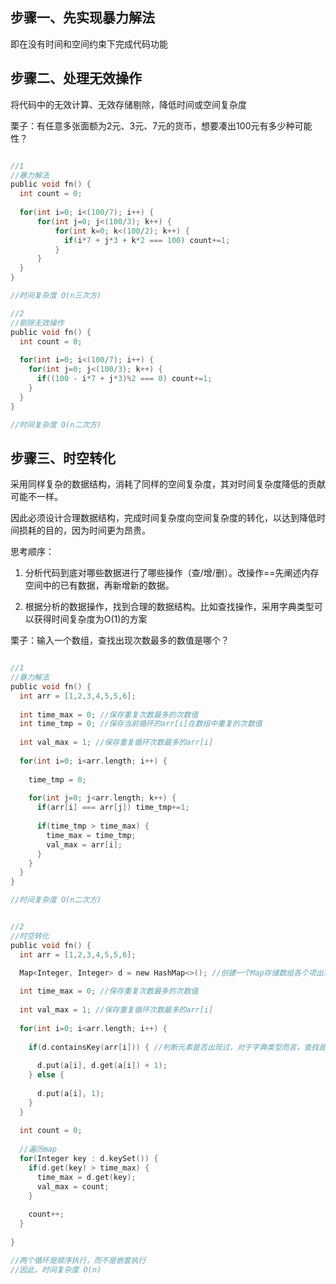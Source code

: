 
## 步骤一、先实现暴力解法

即在没有时间和空间约束下完成代码功能


## 步骤二、处理无效操作

将代码中的无效计算、无效存储剔除，降低时间或空间复杂度

栗子：有任意多张面额为2元、3元、7元的货币，想要凑出100元有多少种可能性？

```c

//1
//暴力解法
public void fn() {
  int count = 0;
  
  for(int i=0; i<(100/7); i++) {
      for(int j=0; j<(100/3); k++) {
          for(int k=0; k<(100/2); k++) {
            if(i*7 + j*3 + k*2 === 100) count+=1;
          }
      }
  }
}

//时间复杂度 O(n三次方)

//2
//剔除无效操作
public void fn() {
  int count = 0;
  
  for(int i=0; i<(100/7); i++) {
    for(int j=0; j<(100/3); k++) {
      if((100 - i*7 + j*3)%2 === 0) count+=1;
    }
  }
}

//时间复杂度 O(n二次方)

```


## 步骤三、时空转化

采用同样复杂的数据结构，消耗了同样的空间复杂度，其对时间复杂度降低的贡献可能不一样。

因此必须设计合理数据结构，完成时间复杂度向空间复杂度的转化，以达到降低时间损耗的目的，因为时间更为昂贵。


思考顺序：

1. 分析代码到底对哪些数据进行了哪些操作（查/增/删）。改操作==先阐述内存空间中的已有数据，再新增新的数据。

2. 根据分析的数据操作，找到合理的数据结构。比如查找操作，采用字典类型可以获得时间复杂度为O(1)的方案


栗子：输入一个数组，查找出现次数最多的数值是哪个？

```c

//1
//暴力解法
public void fn() {
  int arr = [1,2,3,4,5,5,6];
  
  int time_max = 0; //保存重复次数最多的次数值
  int time_tmp = 0; //保存当前循环的arr[i]在数组中重复的次数值
  
  int val_max = 1; //保存重复循环次数最多的arr[i]
  
  for(int i=0; i<arr.length; i++) {
  
    time_tmp = 0;
    
    for(int j=0; j<arr.length; k++) {
      if(arr[i] === arr[j]) time_tmp+=1;
      
      if(time_tmp > time_max) {
        time_max = time_tmp;
        val_max = arr[i];
      }
    }
  }
}

//时间复杂度 O(n二次方)


//2
//时空转化
public void fn() {
  int arr = [1,2,3,4,5,5,6];

  Map<Integer, Integer> d = new HashMap<>(); //创建一个Map存储数组各个项出现的总次数
  
  int time_max = 0; //保存重复次数最多的次数值
  
  int val_max = 1; //保存重复循环次数最多的arr[i]
  
  for(int i=0; i<arr.length; i++) {
  
    if(d.containsKey(arr[i])) { //判断元素是否出现过，对于字典类型而言，查找是通过键值对的匹配完成的，时间复杂度为O(1)
    
      d.put(a[i], d.get(a[i]) + 1);
    } else {
    
      d.put(a[i], 1);
    }
  }
  
  int count = 0;
  
  //遍历map
  for(Integer key : d.keySet()) {
    if(d.get(key) > time_max) {
      time_max = d.get(key);
      val_max = count;
    }
    
    count++;
  }
  
}

//两个循环是顺序执行，而不是嵌套执行
//因此，时间复杂度 O(n)

```

